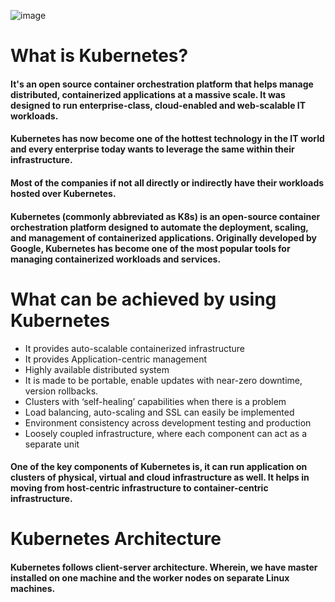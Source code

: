 ![image](https://github.com/awsbatch/my-k8s/assets/110165635/d8180936-592c-402c-bca3-769a58a41be3)

# What is Kubernetes?

#### It's an open source container orchestration platform that helps manage distributed, containerized applications at a massive scale. It was designed to run enterprise-class, cloud-enabled and web-scalable IT workloads.
#### Kubernetes has now become one of the hottest technology in the IT world and every enterprise today wants to leverage the same within their infrastructure.
#### Most of the companies if not all directly or indirectly have their workloads hosted over Kubernetes.

#### Kubernetes (commonly abbreviated as K8s) is an open-source container orchestration platform designed to automate the deployment, scaling, and management of containerized applications. Originally developed by Google, Kubernetes has become one of the most popular tools for managing containerized workloads and services.

# What can be achieved by using Kubernetes
* It provides auto-scalable containerized infrastructure
* It provides Application-centric management
* Highly available distributed system
* It is made to be portable, enable updates with near-zero downtime, version rollbacks.
* Clusters with ‘self-healing’ capabilities when there is a problem
* Load balancing, auto-scaling and SSL can easily be implemented
* Environment consistency across development testing and production
* Loosely coupled infrastructure, where each component can act as a separate unit

#### One of the key components of Kubernetes is, it can run application on clusters of physical, virtual and cloud infrastructure as well. It helps in moving from host-centric infrastructure to container-centric infrastructure.

# Kubernetes Architecture

#### Kubernetes follows client-server architecture. Wherein, we have master installed on one machine and the worker nodes on separate Linux machines.

